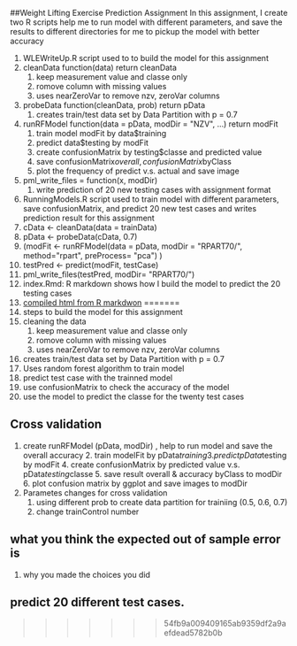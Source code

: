 ##Weight Lifting Exercise Prediction Assignment
In this assignment, I create two R scripts help me to run model with different parameters, and save the results to different directories for me to pickup the model with better accuracy
1. WLEWriteUp.R script used to to build the model for this assignment
  1. cleanData function(data) return cleanData
     1. keep measurement value and classe only
     2. romove column with missing values
     3. uses nearZeroVar to remove nzv, zeroVar columns
  2. probeData function(cleanData, prob) return pData
     1. creates train/test data set by Data Partition with p = 0.7
  3. runRFModel function(data = pData, modDir = "NZV", ...) return modFit
     1. train model modFit by data$training
     1. predict data$testing by modFit
     1. create confusionMatrix by testing$classe and predicted value
     1. save confusionMatrix$overall , confusionMatrix$byClass
     1. plot the frequency of predict v.s. actual and save image
  4. pml_write_files = function(x, modDir)
     1. write prediction of 20 new testing cases with assignment format
1. RunningModels.R script used to train model with different parameters, save confusionMatrix, and predict 20 new test cases and writes prediction result for this assignment
  1. cData <- cleanData(data = trainData)
  2. pData <- probeData(cData, 0.7)
  3. (modFit <- runRFModel(data = pData,  modDir = "RPART70/", method="rpart", preProcess= "pca") )
  4. testPred <- predict(modFit, testCase)
  5. pml_write_files(testPred, modDir= "RPART70/")  
1. index.Rmd: R markdown shows how I build the model to predict the 20 testing cases
2. [compiled html from R markdwon](http://powertsai.github.io/WLEPredictionModel/)
=======
1. steps to build the model for this assignment
  1. cleaning the data 
     1. keep measurement value and classe only
     2. romove column with missing values
     3. uses nearZeroVar to remove nzv, zeroVar columns
  2. creates train/test data set by Data Partition with p = 0.7
  3. Uses random forest algorithm to train model
  4. predict test case with the trainned model
  5. use confusionMatrix to check the accuracy of the model
  6. use the model to predict the classe for the twenty test cases

## Cross validation
1. create runRFModel (pData, modDir) , help to run model and save the overall accuracy
   2. train modelFit by pData$training
   3. predict pData$testing by modFit
   4. create confusionMatrix by predicted value v.s. pData$testing$classe
   5. save result overall & accuracy byClass to modDir
   6. plot confusion matrix by ggplot and save images to modDir
1. Parametes changes for cross validation
    1.  using different prob to create data partition for trainiing (0.5, 0.6, 0.7)
    1.  change trainControl number 

## what you think the expected out of sample error is
1. why you made the choices you did

## predict 20 different test cases. 
>>>>>>> 54fb9a009409165ab9359df2a9aefdead5782b0b
